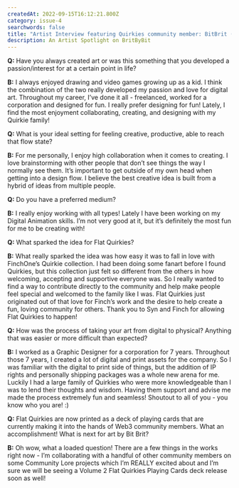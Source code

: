 ```yaml
---
createdAt: 2022-09-15T16:12:21.800Z
category: issue-4
searchwords: false
title: "Artist Interview featuring Quirkies community member: BitBrit (Britney)"
description: An Artist Spotlight on BritByBit
---
```

**Q:** Have you always created art or was this something that you developed a passion/interest for at a certain point in life?

**B:** I always enjoyed drawing and video games growing up as a kid. I think the combination of the two really developed my passion and love for digital art. Throughout my career, I’ve done it all - freelanced, worked for a corporation and designed for fun. I really prefer designing for fun! Lately, I find the most enjoyment collaborating, creating, and designing with my Quirkie family! 



**Q:** What is your ideal setting for feeling creative, productive, able to reach that flow state? 

**B:** For me personally, I enjoy high collaboration when it comes to creating. I love brainstorming with other people that don’t see things the way I normally see them. It’s important to get outside of my own head when getting into a design flow. I believe the best creative idea is built from a hybrid of ideas from multiple people. 



**Q:** Do you have a preferred medium? 

**B:** I really enjoy working with all types! Lately I have been working on my Digital Animation skills. I’m not very good at it, but it’s definitely the most fun for me to be creating with! 



**Q:** What sparked the idea for Flat Quirkies? 

**B:** What really sparked the idea was how easy it was to fall in love with FinchOne’s Quirkie collection. I had been doing some fanart before I found Quirkies, but this collection just felt so different from the others in how welcoming, accepting and supportive everyone was. So I really wanted to find a way to contribute directly to the community and help make people feel special and welcomed to the family like I was. Flat Quirkies just originated out of that love for Finch’s work and the desire to help create a fun, loving community for others. Thank you to Syn and Finch for allowing Flat Quirkies to happen!



**Q:** How was the process of taking your art from digital to physical? Anything that was easier or more difficult than expected? 

**B:** I worked as a Graphic Designer for a corporation for 7 years. Throughout those 7 years, I created a lot of digital and print assets for the company. So I was familiar with the digital to print side of things, but the addition of IP rights and personally shipping packages was a whole new arena for me. Luckily I had a large family of Quirkies who were more knowledgeable than I was to lend their thoughts and wisdom. Having them support and advise me made the process extremely fun and seamless! Shoutout to all of you - you know who you are! :)



**Q:** Flat Quirkies are now printed as a deck of playing cards that are currently making it into the hands of Web3 community members. What an accomplishment! What is next for art by Bit Brit? 

**B:** Oh wow, what a loaded question! There are a few things in the works right now - I’m collaborating with a handful of other community members on some Community Lore projects which I’m REALLY excited about and I’m sure we will be seeing a Volume 2 Flat Quirkies Playing Cards deck release soon as well!